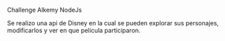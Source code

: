 Challenge Alkemy NodeJs

Se realizo una api de Disney en la cual se pueden explorar sus personajes, modificarlos y ver en que pelicula participaron.